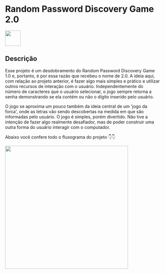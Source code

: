 # Random Password Discovery Game 2.0

<img src="#" height="50">

## Descrição

Esse projeto é um desdobramento do Random Password Discovery Game 1.0 e, portanto, é por essa razão que recebeu o nome de 2.0. A ideia aqui, com relação ao projeto anterior, é fazer algo mais simples e prático e utilizar outros recursos de interação com o usuário. Independentemente do número de caracteres que o usuário selecionar, o jogo sempre retorna a senha demonstrando se ela contém ou não o dígito inserido pelo usuário.

O jogo se aproxima um pouco também da ideia central de um 'jogo da forca', onde as letras vão sendo descobertas na medida em que são informadas pelo usuário. O jogo é simples, porém divertido. Não tive a intenção de fazer algo realmente desafiador, mas de poder construir uma outra forma do usuário interagir com o computador.

Abaixo você confere todo o fluxograma do projeto :point_down::point_down:

<img src="#" height="400">
